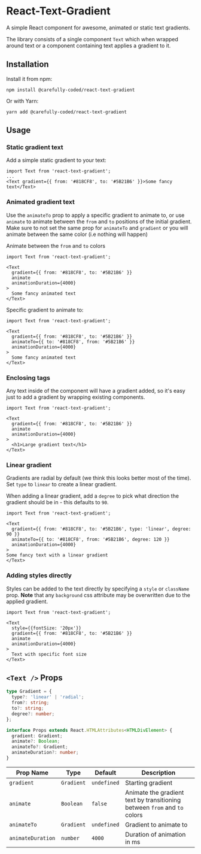 # React-Text-Gradient

A simple React component for awesome, animated or static text gradients. 

The library consists of a single component `Text` which when wrapped 
around text or a component containing text applies a gradient to it.

## Installation

Install it from npm: 

```npm install @carefully-coded/react-text-gradient```

Or with Yarn:

```yarn add @carefully-coded/react-text-gradient```

## Usage

### Static gradient text
Add a simple static gradient to your text: 

```TSX
import Text from 'react-text-gradient';
...
<Text gradient={{ from: '#818CF8', to: '#5B21B6' }}>Some fancy text</Text>
```

### Animated gradient text
Use the `animateTo` prop to apply a specific gradient to animate to, or use `animate` to animate between the `from` and `to` positions of 
the initial gradient. Make sure to not set the same prop for `animateTo` and `gradient` or you will animate between the same color (i.e nothing will happen)

Animate between the `from` and `to` colors
```TSX
import Text from 'react-text-gradient';

<Text 
  gradient={{ from: '#818CF8', to: '#5B21B6' }} 
  animate
  animationDuration={4000}
>
  Some fancy animated text
</Text>
```

Specific gradient to animate to:
```TSX
import Text from 'react-text-gradient';

<Text 
  gradient={{ from: '#818CF8', to: '#5B21B6' }} 
  animateTo={{ to: '#818CF8', from: '#5B21B6' }} 
  animationDuration={4000}
>
  Some fancy animated text
</Text>
```

### Enclosing tags
Any text inside of the component will have a gradient added, so it's easy just to add a gradient by wrapping existing components. 

```TSX
import Text from 'react-text-gradient';

<Text 
  gradient={{ from: '#818CF8', to: '#5B21B6' }} 
  animate
  animationDuration={4000}
>
  <h1>Large gradient text</h1>
</Text>
```

### Linear gradient
Gradients are radial by default (we think this looks better most of the time). Set `type` to `linear` to create a linear gradient. 

When adding a linear gradient, add a `degree` to pick what direction the gradient should be in - this defaults to `90`. 
```TSX
import Text from 'react-text-gradient';

<Text 
  gradient={{ from: '#818CF8', to: '#5B21B6', type: 'linear', degree: 90 }} 
  animateTo={{ to: '#818CF8', from: '#5B21B6', degree: 120 }} 
  animationDuration={4000}
>
Some fancy text with a linear gradient
</Text>
```

### Adding styles directly
Styles can be added to the text directly by specifying a `style` or `className` prop. **Note** that any `background` css attribute may be overwritten 
due to the applied gradient. 
```TSX
import Text from 'react-text-gradient';

<Text 
  style={{fontSize: '20px'}}
  gradient={{ from: '#818CF8', to: '#5B21B6' }} 
  animate
  animationDuration={4000}
>
  Text with specific font size
</Text>
```

## `<Text />` Props

```Typescript
type Gradient = {
  type?: 'linear' | 'radial';
  from?: string;
  to?: string;
  degree?: number;
};

interface Props extends React.HTMLAttributes<HTMLDivElement> {
  gradient: Gradient;
  animate?: Boolean;
  animateTo?: Gradient;
  animateDuration?: number;
}
```

| Prop Name   | Type        | Default       | Description       |
| ---        |    ----   |   ----   |        --- |
| `gradient`  | `Gradient`       | `undefined`   | Starting gradient |
| `animate` | `Boolean` | `false` | Animate the gradient text by transitioning between `from` and `to` colors |
| `animateTo`  | `Gradient`       | `undefined`   | Gradient to animate to |
| `animateDuration`  | `number`       | `4000`   | Duration of animation in ms  |
